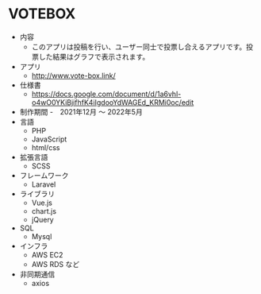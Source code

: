 # VOTEBOX
- 内容
    - このアプリは投稿を行い、ユーザー同士で投票し合えるアプリです。投票した結果はグラフで表示されます。
-  アプリ
    - http://www.vote-box.link/
- 仕様書
    - https://docs.google.com/document/d/1a6vhl-o4wO0YKiBjifhfK4iIgdooYdWAGEd_KRMi0oc/edit
- 制作期間
    -　2021年12月 〜 2022年5月  
- 言語
    - PHP
    - JavaScript
    - html/css
- 拡張言語
    - SCSS
- フレームワーク
    - Laravel
- ライブラリ
    - Vue.js
    - chart.js
    - jQuery
- SQL
    - Mysql
- インフラ
    - AWS EC2
    - AWS RDS など
- 非同期通信
    -  axios
